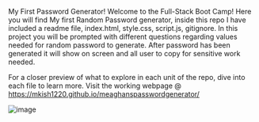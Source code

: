 My First Password Generator!
Welcome to the Full-Stack Boot Camp! Here you will find My first Random Password generator, inside this repo I have included a readme file, index.html, style.css, script.js, gitignore. In this project you will be prompted with different questions regarding values needed for random password to generate. After password has been generated it will show on screen and all user to copy for sensitive work needed. 

For a closer preview of what to explore in each unit of the repo, dive into each file to learn more. Visit the working webpage @ https://mkish1220.github.io/meaghanspasswordgenerator/

![image](https://user-images.githubusercontent.com/106093711/176062684-c58e1841-3cb7-4a4a-bd82-b5feb6fe69fe.png)

